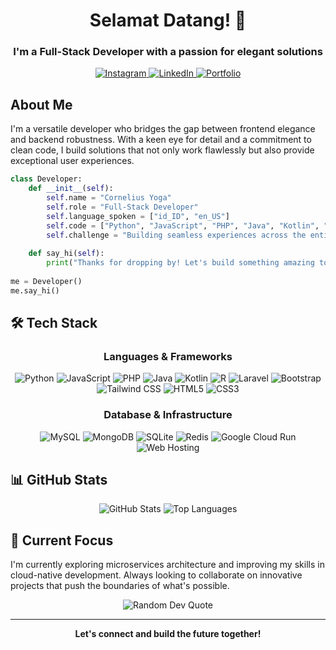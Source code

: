 <div align="center">
  <h1>Selamat Datang! 👋</h1>
  <h3>I'm a Full-Stack Developer with a passion for elegant solutions</h3>
</div>

<p align="center">
  <a href="https://www.instagram.com/corneliusyoga" target="_blank">
    <img src="https://img.shields.io/badge/Instagram-%23E4405F.svg?&style=for-the-badge&logo=instagram&logoColor=white" alt="Instagram" />
  </a>
  <a href="https://www.linkedin.com/in/cornelius-yoga-783b6a291" target="_blank">
    <img src="https://img.shields.io/badge/LinkedIn-%230077B5.svg?&style=for-the-badge&logo=linkedin&logoColor=white" alt="LinkedIn" />
  </a>
  <a href="https://czy.digital" target="_blank">
    <img src="https://img.shields.io/badge/Portfolio-%23000000.svg?&style=for-the-badge&logo=react&logoColor=white" alt="Portfolio" />
  </a>
</p>

## About Me

I'm a versatile developer who bridges the gap between frontend elegance and backend robustness. With a keen eye for detail and a commitment to clean code, I build solutions that not only work flawlessly but also provide exceptional user experiences.

```python
class Developer:
    def __init__(self):
        self.name = "Cornelius Yoga"
        self.role = "Full-Stack Developer"
        self.language_spoken = ["id_ID", "en_US"]
        self.code = ["Python", "JavaScript", "PHP", "Java", "Kotlin", "R"]
        self.challenge = "Building seamless experiences across the entire stack"
        
    def say_hi(self):
        print("Thanks for dropping by! Let's build something amazing together.")
        
me = Developer()
me.say_hi()
```

## 🛠️ Tech Stack

<div align="center">

### Languages & Frameworks
![Python](https://img.shields.io/badge/Python-3776AB?style=flat-square&logo=python&logoColor=white)
![JavaScript](https://img.shields.io/badge/JavaScript-F7DF1E?style=flat-square&logo=javascript&logoColor=black)
![PHP](https://img.shields.io/badge/PHP-777BB4?style=flat-square&logo=php&logoColor=white)
![Java](https://img.shields.io/badge/Java-ED8B00?style=flat-square&logo=java&logoColor=white)
![Kotlin](https://img.shields.io/badge/Kotlin-0095D5?style=flat-square&logo=kotlin&logoColor=white)
![R](https://img.shields.io/badge/R-276DC3?style=flat-square&logo=r&logoColor=white)
![Laravel](https://img.shields.io/badge/Laravel-FF2D20?style=flat-square&logo=laravel&logoColor=white)
![Bootstrap](https://img.shields.io/badge/Bootstrap-563D7C?style=flat-square&logo=bootstrap&logoColor=white)
![Tailwind CSS](https://img.shields.io/badge/Tailwind_CSS-38B2AC?style=flat-square&logo=tailwind-css&logoColor=white)
![HTML5](https://img.shields.io/badge/HTML5-E34F26?style=flat-square&logo=html5&logoColor=white)
![CSS3](https://img.shields.io/badge/CSS3-1572B6?style=flat-square&logo=css3&logoColor=white)

### Database & Infrastructure
![MySQL](https://img.shields.io/badge/MySQL-4479A1?style=flat-square&logo=mysql&logoColor=white)
![MongoDB](https://img.shields.io/badge/MongoDB-47A248?style=flat-square&logo=mongodb&logoColor=white)
![SQLite](https://img.shields.io/badge/SQLite-07405E?style=flat-square&logo=sqlite&logoColor=white)
![Redis](https://img.shields.io/badge/Redis-DC382D?style=flat-square&logo=redis&logoColor=white)
![Google Cloud Run](https://img.shields.io/badge/Google_Cloud_Run-4285F4?style=flat-square&logo=google-cloud&logoColor=white)
![Web Hosting](https://img.shields.io/badge/Web_Hosting-FF6C37?style=flat-square&logo=cpanel&logoColor=white)

</div>

## 📊 GitHub Stats

<p align="center">
  <img src="https://github-readme-stats.vercel.app/api?username=CZY774&show_icons=true&count_private=true&theme=react&hide_border=true&bg_color=0D1117" alt="GitHub Stats" />
  <img src="https://github-readme-stats.vercel.app/api/top-langs/?username=CZY774&langs_count=8&count_private=true&layout=compact&theme=react&hide_border=true&bg_color=0D1117" alt="Top Languages" />
</p>

## 🚀 Current Focus

I'm currently exploring microservices architecture and improving my skills in cloud-native development. Always looking to collaborate on innovative projects that push the boundaries of what's possible.

<div align="center">
  <img src="https://quotes-github-readme.vercel.app/api?type=horizontal&theme=react" alt="Random Dev Quote" />
</div>

---

<div align="center">
<b>Let's connect and build the future together!</b>
</div>
